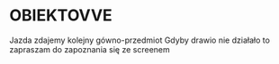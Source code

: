 # OBIEKTOVVE
Jazda zdajemy kolejny gówno-przedmiot 
Gdyby drawio nie działało to zapraszam do zapoznania się ze screenem
